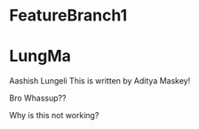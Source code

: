 # FeatureBranch1
# LungMa
Aashish Lungeli
This is written by Aditya Maskey!

Bro
Whassup??

Why is this not working?
